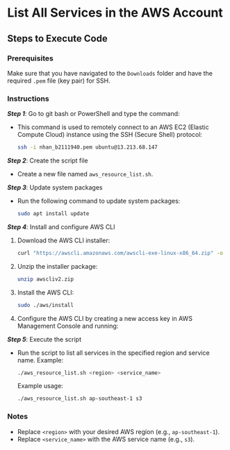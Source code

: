 
# List All Services in the AWS Account

## Steps to Execute Code  

### Prerequisites  
Make sure that you have navigated to the `Downloads` folder and have the required `.pem` file (key pair) for SSH.  

### Instructions  

**_Step 1_**: Go to git bash or PowerShell and type the command:  
- This command is used to remotely connect to an AWS EC2 (Elastic Compute Cloud) instance using the SSH (Secure Shell) protocol:  
  ```bash
  ssh -i nhan_b2111940.pem ubuntu@13.213.68.147
  ```

**_Step 2_**: Create the script file  
- Create a new file named `aws_resource_list.sh`.  

**_Step 3_**: Update system packages  
- Run the following command to update system packages:  
  ```bash
  sudo apt install update
  ```

**_Step 4_**: Install and configure AWS CLI  
1. Download the AWS CLI installer:  
   ```bash
   curl "https://awscli.amazonaws.com/awscli-exe-linux-x86_64.zip" -o "awscliv2.zip"
   ```
2. Unzip the installer package:  
   ```bash
   unzip awscliv2.zip
   ```
3. Install the AWS CLI:  
   ```bash
   sudo ./aws/install
   ```
4. Configure the AWS CLI by creating a new access key in AWS Management Console and running:  

**_Step 5_**: Execute the script  
- Run the script to list all services in the specified region and service name. Example:  
  ```bash
  ./aws_resource_list.sh <region> <service_name>
  ```
  Example usage:  
  ```bash
  ./aws_resource_list.sh ap-southeast-1 s3
  ```

### Notes  
- Replace `<region>` with your desired AWS region (e.g., `ap-southeast-1`).  
- Replace `<service_name>` with the AWS service name (e.g., `s3`).  

